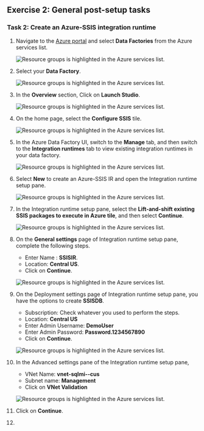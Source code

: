 ## Exercise 2: General post-setup tasks

### Task 2: Create an Azure-SSIS integration runtime

1. Navigate to the [Azure portal](https://portal.azure.com) and select **Data Factories** from the Azure services list.

    ![Resource groups is highlighted in the Azure services list.](media/1.14.png "Azure services")

1. Select your **Data Factory**.

    ![Resource groups is highlighted in the Azure services list.](media/1.15.png "Azure services")
    
1. In the **Overview** section, Click on **Launch Studio**.

    ![Resource groups is highlighted in the Azure services list.](media/1.16.png "Azure services")

1. On the home page, select the **Configure SSIS** tile.

    ![Resource groups is highlighted in the Azure services list.](media/1.17.png "Azure services")

1. In the Azure Data Factory UI, switch to the **Manage** tab, and then switch to the **Integration runtimes** tab to view existing integration runtimes in your data factory.

    ![Resource groups is highlighted in the Azure services list.](media/1.18.png "Azure services")

1. Select **New** to create an Azure-SSIS IR and open the Integration runtime setup pane.

    ![Resource groups is highlighted in the Azure services list.](media/1.19.png "Azure services")

1. In the Integration runtime setup pane, select the **Lift-and-shift existing SSIS packages to execute in Azure tile**, and then select **Continue**.

    ![Resource groups is highlighted in the Azure services list.](media/1.20.png "Azure services")
    
1. On the **General settings** page of Integration runtime setup pane, complete the following steps.

    - Enter Name : **SSISIR**.
    - Location: **Central US**.
    - Click on **Continue**.

    ![Resource groups is highlighted in the Azure services list.](media/1.21.png "Azure services")
    
1. On the Deployment settings page of Integration runtime setup pane, you have the options to create **SSISDB**.

    - Subscription: Check whatever you used to perform the steps.
    - Location: **Central US**
    - Enter Admin Username: **DemoUser**
    - Enter Admin Password: **Password.1234567890**
    - Click on **Continue**.
               
    ![Resource groups is highlighted in the Azure services list.](media/1.22.png "Azure services")
    
1. In the Advanced settings pane of the Integration runtime setup pane,

    - VNet Name: **vnet-sqlmi--cus**
    - Subnet name: **Management**
    - Click on **VNet Validation**

    ![Resource groups is highlighted in the Azure services list.](media/1.23.png "Azure services")
    
1. Click on **Continue**.

1. 
    
